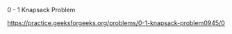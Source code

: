 0 - 1 Knapsack Problem











https://practice.geeksforgeeks.org/problems/0-1-knapsack-problem0945/0



























